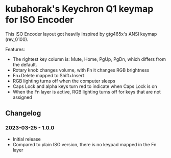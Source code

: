 # kubahorak's Keychron Q1 keymap for ISO Encoder

This ISO Encoder layout got heavily inspired by gtg465x's ANSI keymap (rev_0100).

Features:
- The rightest key column is: Mute, Home, PgUp, PgDn, which differs from the default.
- Rotary knob changes volume, with Fn it changes RGB brightness
- Fn+Delete mapped to Shift+Insert
- RGB lighting turns off when the computer sleeps
- Caps Lock and alpha keys turn red to indicate when Caps Lock is on
- When the Fn layer is active, RGB lighting turns off for keys that are not assigned

## Changelog

### 2023-03-25 - 1.0.0

- Initial release
- Compared to plain ISO version, there is no keypad mapped in the Fn layer

